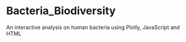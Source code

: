 # Bacteria_Biodiversity
An interactive analysis on human bacteria using Plotly, JavaScript and HTML
